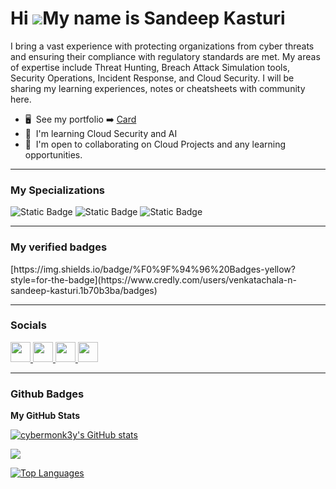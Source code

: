 Hi ![](https://user-images.githubusercontent.com/18350557/176309783-0785949b-9127-417c-8b55-ab5a4333674e.gif)My name is Sandeep Kasturi
=======================================================================================================================================
I bring a vast experience with protecting organizations from cyber threats and ensuring their compliance with regulatory standards are met. My areas of expertise include Threat Hunting, Breach Attack Simulation tools, Security Operations, Incident Response, and Cloud Security. I will be sharing my learning experiences, notes or cheatsheets 
with community here.

* 🖥️  See my portfolio ➡️ [Card](https://sandeepkasturi.carrd.co/)
* 🧠  I'm learning Cloud Security and AI
* 🤝  I'm open to collaborating on Cloud Projects and any learning opportunities.

------------------------------------------------------------------------------------------------------------------------------------------------------------------------------------------------------------------------------------------------------------------------------------------------------
### My Specializations
<div id="specializations">
  <img alt="Static Badge" src="https://img.shields.io/badge/SOC%20Analyst-Green?style=for-the-badge">
  <img alt="Static Badge" src="https://img.shields.io/badge/Threat%20Hunting-purple?style=for-the-badge">
  <img alt="Static Badge" src="https://img.shields.io/badge/Incident%20Response-red?style=for-the-badge">

------------------------------------------------------------------------------------------------------------------------------------------------------------------------------------------------------------------------------------------------------------------------------------------------------
### My verified badges
<div id="badges">
[https://img.shields.io/badge/%F0%9F%94%96%20Badges-yellow?style=for-the-badge](https://www.credly.com/users/venkatachala-n-sandeep-kasturi.1b70b3ba/badges)


------------------------------------------------------------------------------------------------------------------------------------------------------------------------------------------------------------------------------------------------------------------------------------------------------
### Socials
<div id="socials">

<p align="left"> <a href="https://www.github.com/cybermonk3y" target="_blank" rel="noreferrer"> <picture> <source media="(prefers-color-scheme: dark)" srcset="https://raw.githubusercontent.com/danielcranney/readme-generator/main/public/icons/socials/github-dark.svg" /> <source media="(prefers-color-scheme: light)" srcset="https://raw.githubusercontent.com/danielcranney/readme-generator/main/public/icons/socials/github.svg" /> <img src="https://raw.githubusercontent.com/danielcranney/readme-generator/main/public/icons/socials/github.svg" width="32" height="32" /> </picture> </a> <a href="https://www.linkedin.com/in/sandeepkasturi" target="_blank" rel="noreferrer"> <picture> <source media="(prefers-color-scheme: dark)" srcset="https://raw.githubusercontent.com/danielcranney/readme-generator/main/public/icons/socials/linkedin-dark.svg" /> <source media="(prefers-color-scheme: light)" srcset="https://raw.githubusercontent.com/danielcranney/readme-generator/main/public/icons/socials/linkedin.svg" /> <img src="https://raw.githubusercontent.com/danielcranney/readme-generator/main/public/icons/socials/linkedin.svg" width="32" height="32" /> </picture> </a> <a href="http://www.medium.com/sandeepkasturi" target="_blank" rel="noreferrer"> <picture> <source media="(prefers-color-scheme: dark)" srcset="https://raw.githubusercontent.com/danielcranney/readme-generator/main/public/icons/socials/medium-dark.svg" /> <source media="(prefers-color-scheme: light)" srcset="https://raw.githubusercontent.com/danielcranney/readme-generator/main/public/icons/socials/medium.svg" /> <img src="https://raw.githubusercontent.com/danielcranney/readme-generator/main/public/icons/socials/medium.svg" width="32" height="32" /> </picture> </a> <a href="https://www.youtube.com/@Sandeep_Kasturi" target="_blank" rel="noreferrer"> <picture> <source media="(prefers-color-scheme: dark)" srcset="undefined" /> <source media="(prefers-color-scheme: light)" srcset="https://raw.githubusercontent.com/danielcranney/readme-generator/main/public/icons/socials/youtube.svg" /> <img src="https://raw.githubusercontent.com/danielcranney/readme-generator/main/public/icons/socials/youtube.svg" width="32" height="32" /> </picture> </a></p>

------------------------------------------------------------------------------------------------------------------------------------------------------------------------------------------------------------------------------------------------------------------------------------------------------
### Github Badges

<b>My GitHub Stats</b>

<a href="http://www.github.com/cybermonk3y"><img src="https://github-readme-stats.vercel.app/api?username=cybermonk3y&show_icons=true&hide=&count_private=true&title_color=10b981&text_color=ffffff&icon_color=0891b2&bg_color=22272e&hide_border=true&show_icons=true" alt="cybermonk3y's GitHub stats" /></a>

<a href="http://www.github.com/cybermonk3y"><img src="https://github-readme-streak-stats.herokuapp.com/?user=cybermonk3y&stroke=ffffff&background=22272e&ring=10b981&fire=10b981&currStreakNum=ffffff&currStreakLabel=10b981&sideNums=ffffff&sideLabels=ffffff&dates=ffffff&hide_border=true" /></a>

<a href="https://github.com/cybermonk3y" align="left"><img src="https://github-readme-stats.vercel.app/api/top-langs/?username=cybermonk3y&langs_count=10&title_color=10b981&text_color=ffffff&icon_color=0891b2&bg_color=22272e&hide_border=true&locale=en&custom_title=Top%20%Languages" alt="Top Languages" /></a>

